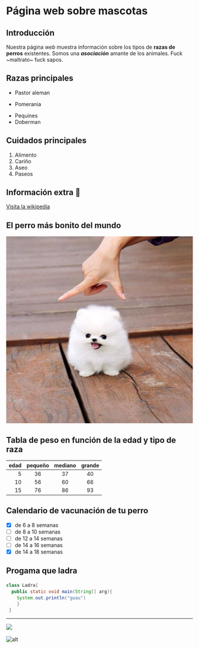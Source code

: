 # Página web sobre mascotas

## Introducción

Nuestra página *web* muestra información sobre los tipos de **razas de perros** existentes. Somos una *__asociación__* amante de los animales. Fuck ~maltrato~ fuck sapos.

## Razas principales

* Pastor aleman
+ Pomerania
- Pequines
- Doberman

## Cuidados principales

1. Alimento
2. Cariño
3. Aseo
4. Paseos
## Información extra :dog:
[Visita la wikipedia](https://es.wikipedia.org/wiki/Canis_familiaris)

## El perro más bonito del mundo

![alt][perrochiquito]

## Tabla de peso en función de la edad y tipo de raza

|edad |pequeño |mediano |grande |
|----:|:------:|:------:|:-----:|
| 5   | 36     |   37   |   40  |
| 10  | 56     |   60   |   66  |
| 15  | 76     |   86   |   93  |

## Calendario de vacunación de tu perro

- [x] de 6 a 8 semanas
- [ ] de 8 a 10 semanas
- [ ] de 12 a 14 semanas
- [ ] de 14 a 16 semanas
- [x] de 14 a 18 semanas

## Progama que ladra

```java
class Ladra{
  public static void main(String[] arg){
    System.out.println("guau")
    }
 }
```

---

<img width="50" src="https://www.zooplus.es/magazine/wp-content/uploads/2017/10/Mi-perro-ladra-mucho.jpg"/>


![alt][banner]



[perrochiquito]:perrochiquito.jpeg
[banner]:banner
